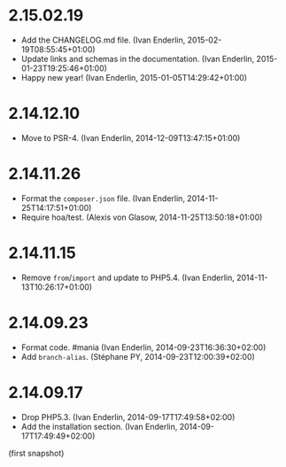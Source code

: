 # 2.15.02.19

  * Add the CHANGELOG.md file. (Ivan Enderlin, 2015-02-19T08:55:45+01:00)
  * Update links and schemas in the documentation. (Ivan Enderlin, 2015-01-23T19:25:46+01:00)
  * Happy new year! (Ivan Enderlin, 2015-01-05T14:29:42+01:00)

# 2.14.12.10

  * Move to PSR-4. (Ivan Enderlin, 2014-12-09T13:47:15+01:00)

# 2.14.11.26

  * Format the `composer.json` file. (Ivan Enderlin, 2014-11-25T14:17:51+01:00)
  * Require hoa/test. (Alexis von Glasow, 2014-11-25T13:50:18+01:00)

# 2.14.11.15

  * Remove `from`/`import` and update to PHP5.4. (Ivan Enderlin, 2014-11-13T10:26:17+01:00)

# 2.14.09.23

  * Format code. #mania (Ivan Enderlin, 2014-09-23T16:36:30+02:00)
  * Add `branch-alias`. (Stéphane PY, 2014-09-23T12:00:39+02:00)

# 2.14.09.17

  * Drop PHP5.3. (Ivan Enderlin, 2014-09-17T17:49:58+02:00)
  * Add the installation section. (Ivan Enderlin, 2014-09-17T17:49:49+02:00)

(first snapshot)

